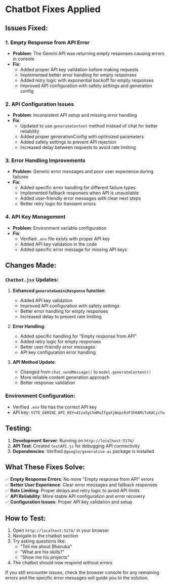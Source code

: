 # Chatbot Fixes Applied

## Issues Fixed:

### 1. **Empty Response from API Error**
- **Problem**: The Gemini API was returning empty responses causing errors in console
- **Fix**: 
  - Added proper API key validation before making requests
  - Implemented better error handling for empty responses
  - Added retry logic with exponential backoff for empty responses
  - Improved API configuration with safety settings and generation config

### 2. **API Configuration Issues**
- **Problem**: Inconsistent API setup and missing error handling
- **Fix**:
  - Updated to use `generateContent` method instead of chat for better reliability
  - Added proper generationConfig with optimized parameters
  - Added safety settings to prevent API rejection
  - Increased delay between requests to avoid rate limiting

### 3. **Error Handling Improvements**
- **Problem**: Generic error messages and poor user experience during failures
- **Fix**:
  - Added specific error handling for different failure types
  - Implemented fallback responses when API is unavailable
  - Added user-friendly error messages with clear next steps
  - Better retry logic for transient errors

### 4. **API Key Management**
- **Problem**: Environment variable configuration
- **Fix**:
  - Verified `.env` file exists with proper API key
  - Added API key validation in the code
  - Added specific error message for missing API keys

## Changes Made:

### `Chatbot.jsx` Updates:
1. **Enhanced `generateGeminiResponse` function**:
   - Added API key validation
   - Improved API configuration with safety settings
   - Better error handling for empty responses
   - Increased delay to prevent rate limiting

2. **Error Handling**:
   - Added specific handling for "Empty response from API"
   - Added retry logic for empty responses
   - Better user-friendly error messages
   - API key configuration error handling

3. **API Method Update**:
   - Changed from `chat.sendMessage()` to `model.generateContent()`
   - More reliable content generation approach
   - Better response validation

### Environment Configuration:
- Verified `.env` file has the correct API key
- API key: `VITE_GEMINI_API_KEY=AIzaSyChmMuZfgaXjWopcRzF3h0AMiTuKACjcYw`

## Testing:
1. **Development Server**: Running on `http://localhost:5174/`
2. **API Test**: Created `testAPI.js` for debugging API connectivity
3. **Dependencies**: Verified `@google/generative-ai` package is installed

## What These Fixes Solve:

✅ **Empty Response Errors**: No more "Empty response from API" errors  
✅ **Better User Experience**: Clear error messages and fallback responses  
✅ **Rate Limiting**: Proper delays and retry logic to avoid API limits  
✅ **API Reliability**: More stable API configuration and error recovery  
✅ **Configuration Issues**: Proper API key validation and setup  

## How to Test:

1. Open `http://localhost:5174/` in your browser
2. Navigate to the chatbot section
3. Try asking questions like:
   - "Tell me about Bhanuka"
   - "What are his skills?"
   - "Show me his projects"
4. The chatbot should now respond without errors

If you still encounter issues, check the browser console for any remaining errors and the specific error messages will guide you to the solution.